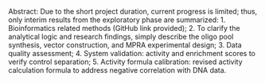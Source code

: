Abstract: Due to the short project duration, current progress is limited; thus, only interim results from the exploratory phase are summarized: 1. Bioinformatics related methods (GitHub link provided); 2. To clarify the analytical logic and research findings, simply describe the oligo pool synthesis, vector construction, and MPRA experimental design; 3. Data quality assessment; 4. System validation: activity and enrichment scores to verify control separation; 5. Activity formula calibration: revised activity calculation formula to address negative correlation with DNA data.
